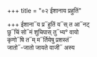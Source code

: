 +++
title = "०२ ईशानाय प्रहुतिं"

+++
ईशाना᳓य प्र᳓हुतिं य᳓स् त आ᳓नट्  
छु᳓चिं सो᳓मं शुचिपास् तु᳓भ्य° वायो  
कृणो᳓षि त᳓म् म᳓र्तियेषु प्रशस्तं᳓  
जातो᳓-जातो जायते वाजी᳓ अस्य